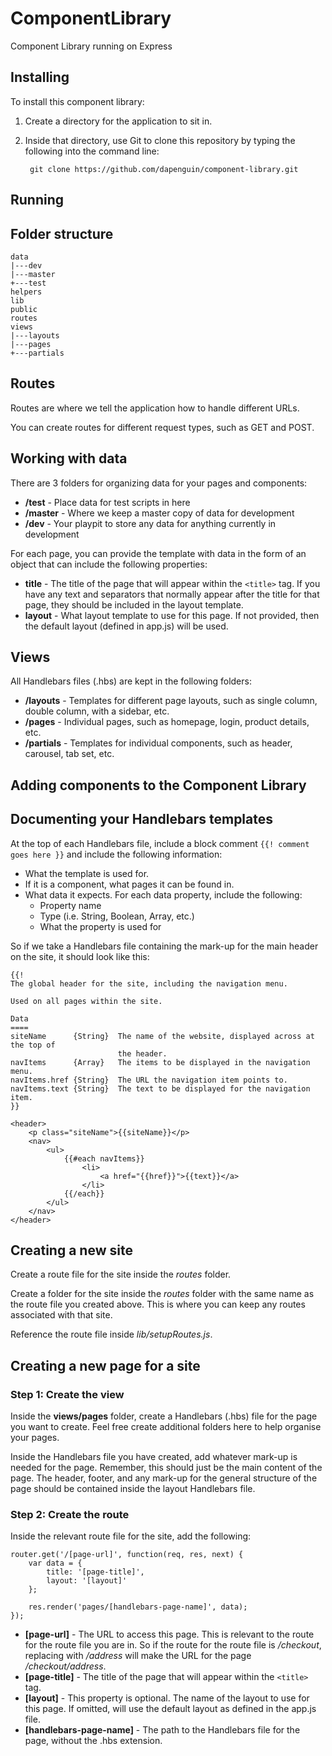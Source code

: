 # ComponentLibrary
Component Library running on Express

## Installing

To install this component library:

1. Create a directory for the application to sit in.
2. Inside that directory, use Git to clone this repository by typing the following into the command line:

		git clone https://github.com/dapenguin/component-library.git

## Running



## Folder structure

```
data
|---dev
|---master
+---test
helpers
lib
public
routes
views
|---layouts
|---pages
+---partials
```

## Routes

Routes are where we tell the application how to handle different URLs.

You can create routes for different request types, such as GET and POST. 

## Working with data

There are 3 folders for organizing data for your pages and components:

* **/test** - Place data for test scripts in here
* **/master** - Where we keep a master copy of data for development
* **/dev** - Your playpit to store any data for anything currently in development

For each page, you can provide the template with data in the form of an object that can include the following properties:

* **title** - The title of the page that will appear within the `<title>` tag. If you have any text and separators that normally appear after the title for that page, they should be included in the layout template.
* **layout** - What layout template to use for this page. If not provided, then the default layout (defined in app.js) will be used.

## Views

All Handlebars files (.hbs) are kept in the following folders: 

* **/layouts** - Templates for different page layouts, such as single column, double column, with a sidebar, etc.
* **/pages** - Individual pages, such as homepage, login, product details, etc.
* **/partials** - Templates for individual components, such as header, carousel, tab set, etc.

## Adding components to the Component Library


## Documenting your Handlebars templates

At the top of each Handlebars file, include a block comment `{{! comment goes here }}` and include the following information:

* What the template is used for.
* If it is a component, what pages it can be found in.
* What data it expects. For each data property, include the following:
	+ Property name
	+ Type (i.e. String, Boolean, Array, etc.)
	+ What the property is used for

So if we take a Handlebars file containing the mark-up for the main header on the site, it should look like this:

	{{!
	The global header for the site, including the navigation menu.

	Used on all pages within the site.

	Data
	====
	siteName      {String}  The name of the website, displayed across at the top of
	                        the header.
	navItems      {Array}   The items to be displayed in the navigation menu.
	navItems.href {String}  The URL the navigation item points to.
	navItems.text {String}  The text to be displayed for the navigation item.
	}}

	<header>
		<p class="siteName">{{siteName}}</p>
		<nav>
			<ul>
				{{#each navItems}}
					<li>
						<a href="{{href}}">{{text}}</a>
					</li>
				{{/each}}
			</ul>
		</nav>
	</header>

## Creating a new site

Create a route file for the site inside the *routes* folder.

Create a folder for the site inside the *routes* folder with the same name as the route file you created above. This is where you can keep any routes associated with that site.

Reference the route file inside *lib/setupRoutes.js*.


## Creating a new page for a site

### Step 1: Create the view

Inside the **views/pages** folder, create a Handlebars (.hbs) file for the page you want to create. Feel free create additional folders here to help organise your pages.

Inside the Handlebars file you have created, add whatever mark-up is needed for the page. Remember, this should just be the main content of the page. The header, footer, and any mark-up for the general structure of the page should be contained inside the layout Handlebars file.

### Step 2: Create the route

Inside the relevant route file for the site, add the following:

	router.get('/[page-url]', function(req, res, next) {
		var data = {
			title: '[page-title]',
			layout: '[layout]'
		};

		res.render('pages/[handlebars-page-name]', data);
	});

* **[page-url]** - The URL to access this page. This is relevant to the route for the route file you are in. So if the route for the route file is */checkout*, replacing <page-url> with */address* will make the URL for the page */checkout/address*.
* **[page-title]** - The title of the page that will appear within the `<title>` tag.
* **[layout]** - This property is optional. The name of the layout to use for this page. If omitted, will use the default layout as defined in the app.js file. 
* **[handlebars-page-name]** - The path to the Handlebars file for the page, without the .hbs extension.
